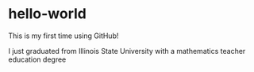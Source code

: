 # hello-world
This is my first time using GitHub!

I just graduated from Illinois State University with a mathematics teacher education degree
